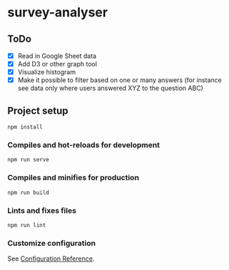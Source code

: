 # survey-analyser

## ToDo
- [x] Read in Google Sheet data
- [x] Add D3 or other graph tool
- [x] Visualize histogram
- [x] Make it possible to filter based on one or many answers (for instance see data only where users answered XYZ to the question ABC)

## Project setup
```
npm install
```

### Compiles and hot-reloads for development
```
npm run serve
```

### Compiles and minifies for production
```
npm run build
```

### Lints and fixes files
```
npm run lint
```

### Customize configuration
See [Configuration Reference](https://cli.vuejs.org/config/).
